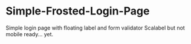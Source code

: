 # Simple-Frosted-Login-Page
Simple login page with floating label and form validator 
Scalabel but not mobile ready... yet.
